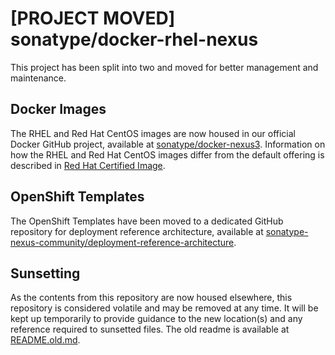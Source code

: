 # [PROJECT MOVED] sonatype/docker-rhel-nexus

This project has been split into two and moved for better management and maintenance. 

## Docker Images

The RHEL and Red Hat CentOS images are now housed in our official Docker GitHub project, available at
[sonatype/docker-nexus3](https://github.com/sonatype/docker-nexus3). Information on how the RHEL and Red Hat CentOS
images differ from the default offering is described in [Red Hat Certified Image](https://github.com/sonatype/docker-nexus3#red-hat-certified-image).

## OpenShift Templates

The OpenShift Templates have been moved to a dedicated GitHub repository for deployment reference
architecture, available at 
[sonatype-nexus-community/deployment-reference-architecture](https://github.com/sonatype-nexus-community/deployment-reference-architecture/tree/master/OpenShift).

## Sunsetting

As the contents from this repository are now housed elsewhere, this repository is considered volatile and may be
removed at any time. It will be kept up temporarily to provide guidance to the new location(s) and any reference
required to sunsetted files. The old readme is available at [README.old.md](./README.old.md).
